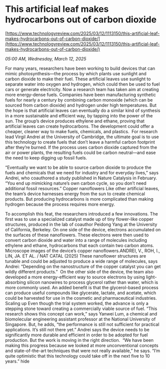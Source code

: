 # This artificial leaf makes hydrocarbons out of carbon dioxide

[https://www.technologyreview.com/2025/03/12/1113150/this-artificial-leaf-makes-hydrocarbons-out-of-carbon-dioxide/](https://www.technologyreview.com/2025/03/12/1113150/this-artificial-leaf-makes-hydrocarbons-out-of-carbon-dioxide/)

*05:00 AM, Wednesday, March 12, 2025*

For many years, researchers have been working to build devices that can mimic photosynthesis—the process by which plants use sunlight and carbon dioxide to make their fuel. These artificial leaves use sunlight to separate water into oxygen and hydrogen, which could then be used to fuel cars or generate electricity. Now a research team has taken aim at creating more energy-dense fuels. Companies have been manufacturing synthetic fuels for nearly a century by combining carbon monoxide (which can be sourced from carbon dioxide) and hydrogen under high temperatures. But the hope is that artificial leaves can eventually do a similar kind of synthesis in a more sustainable and efficient way, by tapping into the power of the sun.  The group’s device produces ethylene and ethane, proving that artificial leaves can create hydrocarbons. The development could offer a cheaper, cleaner way to make fuels, chemicals, and plastics.  For research lead Virgil Andrei at the University of Cambridge, the ultimate goal is to use this technology to create fuels that don’t leave a harmful carbon footprint after they’re burned. If the process uses carbon dioxide captured from the air or power plants, the resulting fuels could be carbon neutral—and ease the need to keep digging up fossil fuels.

“Eventually we want to be able to source carbon dioxide to produce the fuels and chemicals that we need for industry and for everyday lives,” says Andrei, who coauthored a study published in Nature Catalysis in February. “You end up mimicking nature’s own carbon cycle, so you don’t need additional fossil resources.” Copper nanoflowers Like other artificial leaves, the team’s device harnesses energy from the sun to create chemical products. But producing hydrocarbons is more complicated than making hydrogen because the process requires more energy.

To accomplish this feat, the researchers introduced a few innovations. The first was to use a specialized catalyst made up of tiny flower-like copper structures, produced in the lab of coauthor Peidong Yang at the University of California, Berkeley. On one side of the device, electrons accumulated on the surfaces of these nanoflowers. These electrons were then used to convert carbon dioxide and water into a range of molecules including ethylene and ethane, hydrocarbons that each contain two carbon atoms.   Microscope images of the device’s copper nanoflowers.ANDREI, V., ROH, I., LIN, JA. ET AL. / NAT CATAL (2025)   These nanoflower structures are tunable and could be adjusted to produce a wide range of molecules, says Andrei: “Depending on the nanostructure of the copper catalyst you can get wildly different products.”  On the other side of the device, the team also developed a more energy-efficient way to source electrons by using light-absorbing silicon nanowires to process glycerol rather than water, which is more commonly used. An added benefit is that the glycerol-based process can produce useful compounds like glycerate, lactate, and acetate, which could be harvested for use in the cosmetic and pharmaceutical industries.  Scaling up Even though the trial system worked, the advance is only a stepping stone toward creating a commercially viable source of fuel. “This research shows this concept can work,” says Yanwei Lum, a chemical and biomolecular engineering assistant professor at the National University of Singapore. But, he adds, “the performance is still not sufficient for practical applications. It’s still not there yet.” Andrei says the device needs to be significantly more durable and efficient in order to be adopted for fuel production. But the work is moving in the right direction.  “We have been making this progress because we looked at more unconventional concepts and state-of-the-art techniques that were not really available,” he says. “I’m quite optimistic that this technology could take off in the next five to 10 years.”  hide

